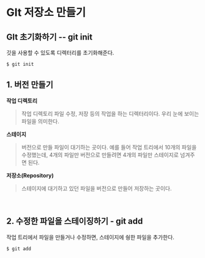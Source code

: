 # GIt 저장소 만들기

## GIt 초기화하기 -- git init
깃을 사용할 수 있도록 디렉터리를 초기화해준다.
```bash
$ git init
``` 
   

## 1. 버전 만들기
**작업 디렉토리**  
>작업 디렉토리 파일 수정, 저장 등의 작업을 하는 디렉터리이다. 우리 눈에 보이는 파일을 의미한다.

**스테이지**  
> 버전으로 만들 파일이 대기하는 곳이다. 예를 들어 작업 트리에서 10개의 파일을 수정했는데, 4개의 파일만 버전으로 만들려면 4개의 파일만 스테이지로 넘겨주면 된다.

**저장소(Repository)**  
> 스테이지에 대기하고 있던 파일을 버전으로 만들어 저장하는 곳이다.   
  
</br>

## 2. 수정한 파일을 스테이징하기 - git add
작업 트리에서 파일을 만들거나 수정하면, 스테이지에 쉉한 파일을 추가한다.
```bash
$ git add 
```

